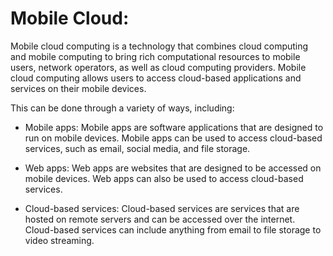 # Mobile Cloud:



Mobile cloud computing is a technology that combines cloud computing and mobile computing to bring rich computational resources to mobile users, network operators, as well as cloud computing providers. Mobile cloud computing allows users to access cloud-based applications and services on their mobile devices. 

This can be done through a variety of ways, including:

-   Mobile apps: Mobile apps are software applications that are designed to run on mobile devices. Mobile apps can be used to access cloud-based services, such as email, social media, and file storage.

-  Web apps: Web apps are websites that are designed to be accessed on mobile devices. Web apps can also be used to access cloud-based services.

-  Cloud-based services: Cloud-based services are services that are hosted on remote servers and can be accessed over the internet. Cloud-based services can include anything from email to file storage to video streaming.